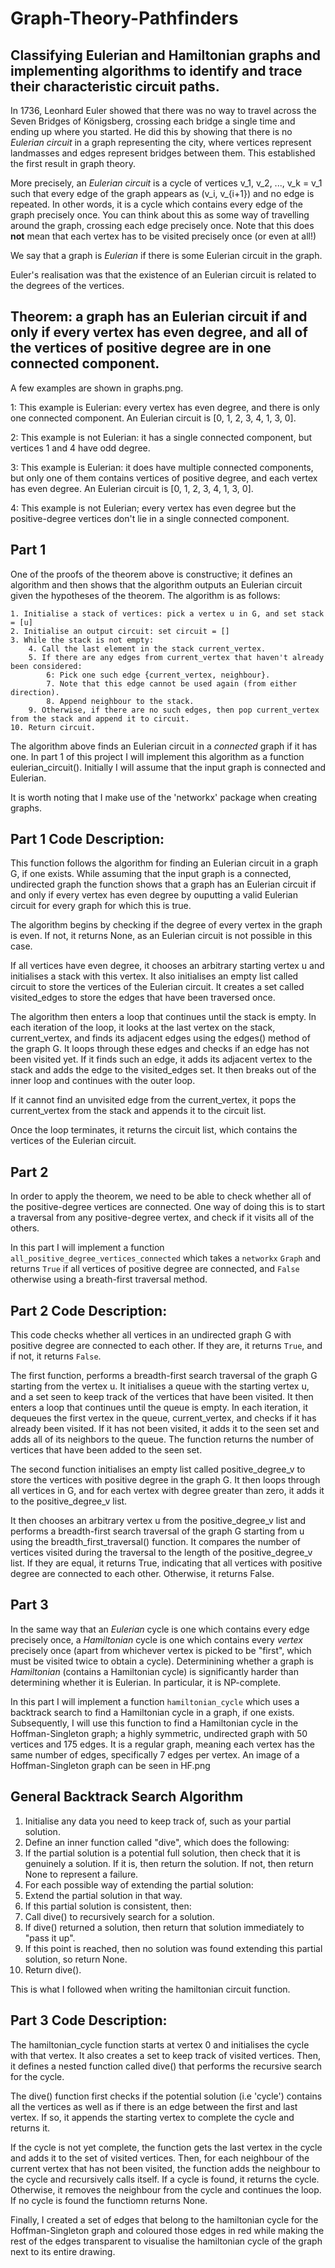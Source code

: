 # Graph-Theory-Pathfinders
## Classifying Eulerian and Hamiltonian graphs and implementing algorithms to identify and trace their characteristic circuit paths.


In 1736, Leonhard Euler showed that there was no way to travel across the Seven Bridges of Königsberg, crossing each bridge a single time and ending up where you started. He did this by showing that there is no *Eulerian circuit* in a graph representing the city, where vertices represent landmasses and edges represent bridges between them. This established the first result in graph theory.

More precisely, an *Eulerian circuit* is a cycle of vertices v_1, v_2, ..., v_k = v_1 such that every edge of the graph appears as (v_i, v_{i+1}) and no edge is repeated. In other words, it is a cycle which contains every edge of the graph precisely once. You can think about this as some way of travelling around the graph, crossing each edge precisely once. Note that this does **not** mean that each vertex has to be visited precisely once (or even at all!)

We say that a graph is *Eulerian* if there is some Eulerian circuit in the graph.

Euler's realisation was that the existence of an Eulerian circuit is related to the degrees of the vertices.

## Theorem: a graph has an Eulerian circuit if and only if every vertex has even degree, and all of the vertices of positive degree are in one connected component.

A few examples are shown in graphs.png. 

1: This example is Eulerian: every vertex has even degree, and there is only one connected component. An Eulerian circuit is [0, 1, 2, 3, 4, 1, 3, 0].

2: This example is not Eulerian: it has a single connected component, but vertices 1 and 4 have odd degree.

3: This example is Eulerian: it does have multiple connected components, but only one of them contains vertices of positive degree, and each vertex has even degree. An Eulerian circuit is [0, 1, 2, 3, 4, 1, 3, 0].

4: This example is not Eulerian; every vertex has even degree but the positive-degree vertices don't lie in a single connected component.

## Part 1

One of the proofs of the theorem above is constructive; it defines an algorithm and then shows that the algorithm outputs an Eulerian circuit given the hypotheses of the theorem. The algorithm is as follows:

```
1. Initialise a stack of vertices: pick a vertex u in G, and set stack = [u]
2. Initialise an output circuit: set circuit = []
3. While the stack is not empty:
    4. Call the last element in the stack current_vertex.
    5. If there are any edges from current_vertex that haven't already been considered:
        6: Pick one such edge {current_vertex, neighbour}.
        7. Note that this edge cannot be used again (from either direction).
        8. Append neighbour to the stack.
    9. Otherwise, if there are no such edges, then pop current_vertex from the stack and append it to circuit.
10. Return circuit.
```
The algorithm above finds an Eulerian circuit in a *connected* graph if it has one. In part 1 of this project I will implement this algorithm as a function eulerian_circuit(). Initially I will assume that the input graph is connected and Eulerian.

It is worth noting that I make use of the 'networkx' package when creating graphs.


## Part 1 Code Description:

This function follows the algorithm for finding an Eulerian circuit in a graph G, if one exists. While assuming that the input graph is a connected, undirected graph the function shows that a graph has an Eulerian circuit if and only if every vertex has even degree by ouputting a valid Eulerian circuit for every graph for which this is true.

The algorithm begins by checking if the degree of every vertex in the graph is even. If not, it returns None, as an Eulerian circuit is not possible in this case.

If all vertices have even degree, it chooses an arbitrary starting vertex u and initialises a stack with this vertex. It also initialises an empty list called circuit to store the vertices of the Eulerian circuit. It creates a set called visited_edges to store the edges that have been traversed once.

The algorithm then enters a loop that continues until the stack is empty. In each iteration of the loop, it looks at the last vertex on the stack, current_vertex, and finds its adjacent edges using the edges() method of the graph G. It loops through these edges and checks if an edge has not been visited yet. If it finds such an edge, it adds its adjacent vertex to the stack and adds the edge to the visited_edges set. It then breaks out of the inner loop and continues with the outer loop.

If it cannot find an unvisited edge from the current_vertex, it pops the current_vertex from the stack and appends it to the circuit list.

Once the loop terminates, it returns the circuit list, which contains the vertices of the Eulerian circuit.


## Part 2

In order to apply the theorem, we need to be able to check whether all of the positive-degree vertices are connected. One way of doing this is to start a traversal from any positive-degree vertex, and check if it visits all of the others. 

In this part I will implement a function `all_positive_degree_vertices_connected` which takes a `networkx` `Graph` and returns `True` if all vertices of positive degree are connected, and `False` otherwise using a breath-first traversal method.

## Part 2 Code Description:

This code checks whether all vertices in an undirected graph G with positive degree are connected to each other. If they are, it returns `True`, and if not, it returns `False`.

The first function, performs a breadth-first search traversal of the graph G starting from the vertex u. It initialises a queue with the starting vertex u, and a set seen to keep track of the vertices that have been visited. It then enters a loop that continues until the queue is empty. In each iteration, it dequeues the first vertex in the queue, current_vertex, and checks if it has already been visited. If it has not been visited, it adds it to the seen set and adds all of its neighbors to the queue. The function returns the number of vertices that have been added to the seen set.

The second function initialises an empty list called positive_degree_v to store the vertices with positive degree in the graph G. It then loops through all vertices in G, and for each vertex with degree greater than zero, it adds it to the positive_degree_v list.

It then chooses an arbitrary vertex u from the positive_degree_v list and performs a breadth-first search traversal of the graph G starting from u using the breadth_first_traversal() function. It compares the number of vertices visited during the traversal to the length of the positive_degree_v list. If they are equal, it returns True, indicating that all vertices with positive degree are connected to each other. Otherwise, it returns False.

## Part 3 

In the same way that an *Eulerian* cycle is one which contains every edge precisely once, a *Hamiltonian* cycle is one which contains every *vertex* precisely once (apart from whichever vertex is picked to be "first", which must be visited twice to obtain a cycle). Determinining whether a graph is *Hamiltonian* (contains a Hamiltonian cycle) is significantly harder than determining whether it is Eulerian. In particular, it is NP-complete.

In this part I will implement a function `hamiltonian_cycle` which uses a backtrack search to find a Hamiltonian cycle in a graph, if one exists. Subsequently, I will use this function to find a Hamiltonian cycle in the Hoffman-Singleton graph; a highly symmetric, undirected graph with 50 vertices and 175 edges. It is a regular graph, meaning each vertex has the same number of edges, specifically 7 edges per vertex. An image of a Hoffman-Singleton graph can be seen in HF.png

## General Backtrack Search Algorithm


1. Initialise any data you need to keep track of, such as your partial solution.
2. Define an inner function called "dive", which does the following:
3. If the partial solution is a potential full solution, then check that it is genuinely a solution.
   If it is, then return the solution. If not, then return None to represent a failure.
4. For each possible way of extending the partial solution:
5. Extend the partial solution in that way.
6. If this partial solution is consistent, then:
7. Call dive() to recursively search for a solution.
8. If dive() returned a solution, then return that solution immediately to "pass it up".
9. If this point is reached, then no solution was found extending this partial solution, so return None.
10. Return dive().

This is what I followed when writing the hamiltonian circuit function.

## Part 3 Code Description:

The hamiltonian_cycle function starts at vertex 0 and initialises the cycle with that vertex. It also creates a set to keep track of visited vertices. Then, it defines a nested function called dive() that performs the recursive search for the cycle.

The dive() function first checks if the potential solution (i.e 'cycle') contains all the vertices as well as if there is an edge between the first and last vertex. If so, it appends the starting vertex to complete the cycle and returns it.

If the cycle is not yet complete, the function gets the last vertex in the cycle and adds it to the set of visited vertices. Then, for each neighbour of the current vertex that has not been visited, the function adds the neighbour to the cycle and recursively calls itself. If a cycle is found, it returns the cycle. Otherwise, it removes the neighbour from the cycle and continues the loop. If no cycle is found the functiomn returns None.

Finally, I created a set of edges that belong to the hamiltonian cycle for the Hoffman-Singleton graph and coloured those edges in red while making the rest of the edges transparent to visualise the hamiltonian cycle of the graph next to its entire drawing.
